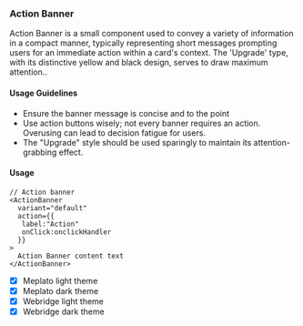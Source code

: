 ### Action Banner

Action Banner is a small component used to convey a variety of information in a compact manner, typically representing short messages prompting users for an immediate action within a card's context. The 'Upgrade' type, with its distinctive yellow and black design, serves to draw maximum attention..

#### Usage Guidelines

- Ensure the banner message is concise and to the point
- Use action buttons wisely; not every banner requires an action. Overusing can lead to decision fatigue for users.
- The "Upgrade" style should be used sparingly to maintain its attention-grabbing effect.

#### Usage

```tsx
// Action banner
<ActionBanner
  variant="default"
  action={{
   label:"Action"
   onClick:onclickHandler
  }}
>
  Action Banner content text
</ActionBanner>
```

- [x] Meplato light theme
- [x] Meplato dark theme
- [x] Webridge light theme
- [x] Webridge dark theme
